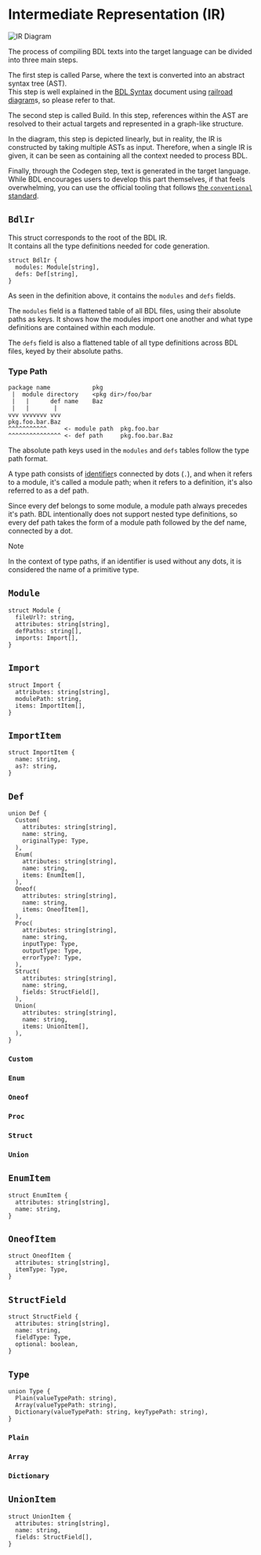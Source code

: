 # Intermediate Representation (IR)

![IR Diagram](./excalidraws/ir.svg)

The process of compiling BDL texts into the target language can be divided into three main steps.

The first step is called Parse, where the text is converted into an abstract syntax tree (AST).\
This step is well explained in the [BDL Syntax](./syntax.md) document
using [railroad diagram](https://en.wikipedia.org/wiki/Syntax_diagram)s, so please refer to that.

The second step is called Build.
In this step, references within the AST are resolved to their actual targets and represented in a graph-like structure.

In the diagram, this step is depicted linearly, but in reality, the IR is constructed by taking multiple ASTs as input.
Therefore, when a single IR is given, it can be seen as containing all the context needed to process BDL.

Finally, through the Codegen step, text is generated in the target language.\
While BDL encourages users to develop this part themselves, if that feels overwhelming, you can use the official tooling that follows [the `conventional` standard](./standard.md#the-conventional-standard).

## `BdlIr`

This struct corresponds to the root of the BDL IR.\
It contains all the type definitions needed for code generation.

```bdl
struct BdlIr {
  modules: Module[string],
  defs: Def[string],
}
```

As seen in the definition above, it contains the `modules` and `defs` fields.

The `modules` field is a flattened table of all BDL files, using their absolute paths as keys.
It shows how the modules import one another and what type definitions are contained within each module.

The `defs` field is also a flattened table of all type definitions across BDL files, keyed by their absolute paths.

### Type Path

```
package name            pkg
 |  module directory    <pkg dir>/foo/bar
 |   |      def name    Baz
 |   |       |
vvv vvvvvvv vvv
pkg.foo.bar.Baz
^^^^^^^^^^^     <- module path  pkg.foo.bar
^^^^^^^^^^^^^^^ <- def path     pkg.foo.bar.Baz
```

The absolute path keys used in the `modules` and `defs` tables follow the type path format.

A type path consists of [identifier](./syntax.md#identifier)s connected by dots (`.`),
and when it refers to a module, it's called a module path;
when it refers to a definition, it's also referred to as a def path.

Since every def belongs to some module, a module path always precedes it's path.
BDL intentionally does not support nested type definitions, so every def path takes the form of a module path followed by the def name, connected by a dot.

> [!NOTE]
> In the context of type paths, if an identifier is used without any dots,
> it is considered the name of a primitive type.

## `Module`

```bdl
struct Module {
  fileUrl?: string,
  attributes: string[string],
  defPaths: string[],
  imports: Import[],
}
```

## `Import`

```bdl
struct Import {
  attributes: string[string],
  modulePath: string,
  items: ImportItem[],
}
```

## `ImportItem`

```bdl
struct ImportItem {
  name: string,
  as?: string,
}
```

## `Def`

```bdl
union Def {
  Custom(
    attributes: string[string],
    name: string,
    originalType: Type,
  ),
  Enum(
    attributes: string[string],
    name: string,
    items: EnumItem[],
  ),
  Oneof(
    attributes: string[string],
    name: string,
    items: OneofItem[],
  ),
  Proc(
    attributes: string[string],
    name: string,
    inputType: Type,
    outputType: Type,
    errorType?: Type,
  ),
  Struct(
    attributes: string[string],
    name: string,
    fields: StructField[],
  ),
  Union(
    attributes: string[string],
    name: string,
    items: UnionItem[],
  ),
}
```

### `Custom`

### `Enum`

### `Oneof`

### `Proc`

### `Struct`

### `Union`

## `EnumItem`

```bdl
struct EnumItem {
  attributes: string[string],
  name: string,
}
```

## `OneofItem`

```bdl
struct OneofItem {
  attributes: string[string],
  itemType: Type,
}
```

## `StructField`

```bdl
struct StructField {
  attributes: string[string],
  name: string,
  fieldType: Type,
  optional: boolean,
}
```

## `Type`

```bdl
union Type {
  Plain(valueTypePath: string),
  Array(valueTypePath: string),
  Dictionary(valueTypePath: string, keyTypePath: string),
}
```

### `Plain`

### `Array`

### `Dictionary`

## `UnionItem`

```bdl
struct UnionItem {
  attributes: string[string],
  name: string,
  fields: StructField[],
}
```

